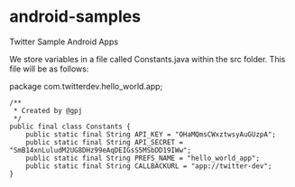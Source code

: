 android-samples
===============

Twitter Sample Android Apps

We store variables in a file called Constants.java within the src folder. This file will be as follows:

package com.twitterdev.hello_world.app;

```
/**
 * Created by @gpj
 */
public final class Constants {
    public static final String API_KEY = "OHaMQmsCWxztwsyAuGUzpA";
    public static final String API_SECRET = "SmB14xnLuludM2UG8DHz99eAqDEIGsS5MSbDD19IWw";
    public static final String PREFS_NAME = "hello_world_app";
    public static final String CALLBACKURL = "app://twitter-dev";
}
```
